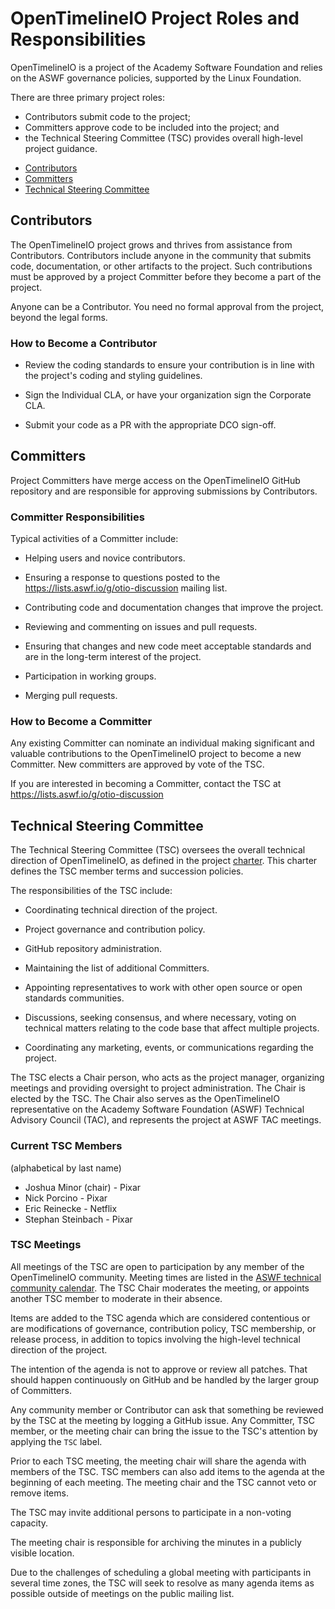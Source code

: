 # OpenTimelineIO Project Roles and Responsibilities

OpenTimelineIO is a project of the Academy Software Foundation and relies on
the ASWF governance policies, supported by the Linux Foundation.

There are three primary project roles: 
   - Contributors submit code to the project; 
   - Committers approve code to be included into the project; and
   - the Technical Steering Committee (TSC) provides overall high-level
project guidance.

* [Contributors](#Contributors)
* [Committers](#Committers)
* [Technical Steering Committee](#Technical-Steering-Committee)

## Contributors

The OpenTimelineIO project grows and thrives from assistance from
Contributors.  Contributors include anyone in the community that
submits code, documentation, or other artifacts to the
project. Such contributions must be approved by a project
Committer before they become a part of the project.  

Anyone can be a Contributor. You need no formal approval from the
project, beyond the legal forms.

### How to Become a Contributor

* Review the coding standards to ensure your contribution is in line
  with the project's coding and styling guidelines.

* Sign the Individual CLA, or have your organization sign the Corporate CLA.

* Submit your code as a PR with the appropriate DCO sign-off.

## Committers

Project Committers have merge access on the OpenTimelineIO GitHub repository
and are responsible for approving submissions by Contributors.

### Committer Responsibilities

Typical activities of a Committer include:

* Helping users and novice contributors.

* Ensuring a response to questions posted to the
  https://lists.aswf.io/g/otio-discussion mailing list.

* Contributing code and documentation changes that improve the
  project.

* Reviewing and commenting on issues and pull requests.

* Ensuring that changes and new code meet acceptable standards and are
  in the long-term interest of the project.

* Participation in working groups.

* Merging pull requests.

### How to Become a Committer

Any existing Committer can nominate an individual making significant
and valuable contributions to the OpenTimelineIO project to become a new
Committer.  New committers are approved by vote of the TSC.

If you are interested in becoming a Committer, contact the TSC at
https://lists.aswf.io/g/otio-discussion

## Technical Steering Committee

The Technical Steering Committee (TSC) oversees the overall technical
direction of OpenTimelineIO, as defined in the project
[charter](tsc/OpenTimelineIO_TSC_Charter.md).  This
charter defines the TSC member terms and succession policies.

The responsibilities of the TSC include:

* Coordinating technical direction of the project.

* Project governance and contribution policy.

* GitHub repository administration.

* Maintaining the list of additional Committers.

* Appointing representatives to work with other open source or open
  standards communities.

* Discussions, seeking consensus, and where necessary, voting on
  technical matters relating to the code base that affect multiple
  projects.

* Coordinating any marketing, events, or communications regarding the
  project.

The TSC elects a Chair person, who acts as the project manager,
organizing meetings and providing oversight to project
administration. The Chair is elected by the TSC.  The Chair also
serves as the OpenTimelineIO representative on the Academy Software
Foundation (ASWF) Technical Advisory Council (TAC), and represents the 
project at ASWF TAC meetings.

### Current TSC Members

(alphabetical by last name)

* Joshua Minor (chair) - Pixar
* Nick Porcino - Pixar
* Eric Reinecke - Netflix
* Stephan Steinbach - Pixar

### TSC Meetings

All meetings of the TSC are open to participation by any member of the
OpenTimelineIO community. Meeting times are listed in the [ASWF technical
community calendar](https://lists.aswf.io/g/tac/calendar).  The TSC
Chair moderates the meeting, or appoints another TSC member to
moderate in their absence.

Items are added to the TSC agenda which are considered contentious or
are modifications of governance, contribution policy, TSC membership,
or release process, in addition to topics involving the high-level
technical direction of the project.

The intention of the agenda is not to approve or review all
patches. That should happen continuously on GitHub and be handled by
the larger group of Committers.

Any community member or Contributor can ask that something be reviewed
by the TSC at the meeting by logging a GitHub issue. Any Committer,
TSC member, or the meeting chair can bring the issue to the TSC's
attention by applying the `TSC` label.

Prior to each TSC meeting, the meeting chair will share the agenda with members
of the TSC. TSC members can also add items to the agenda at the beginning of
each meeting. The meeting chair and the TSC cannot veto or remove items.

The TSC may invite additional persons to participate in a non-voting capacity.

The meeting chair is responsible for archiving the minutes in a publicly visible location.

Due to the challenges of scheduling a global meeting with participants
in several time zones, the TSC will seek to resolve as many agenda
items as possible outside of meetings on the public mailing list.
